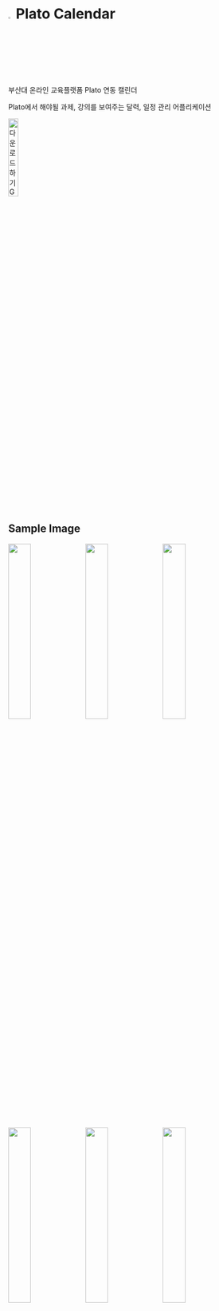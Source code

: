 # <img src = "https://user-images.githubusercontent.com/38664481/115961026-9114f000-a54f-11eb-90c0-aab964dd9202.png" width="3%">Plato Calendar
부산대 온라인 교육플랫폼 Plato 연동 캘린더

Plato에서 해야될 과제, 강의를 보여주는 달력, 일정 관리 어플리케이션



<a href='https://play.google.com/store/apps/details?id=com.seunggil.plato_calendar&pcampaignid=pcampaignidMKT-Other-global-all-co-prtnr-py-PartBadge-Mar2515-1'><img alt='다운로드하기 Google Play' src='https://play.google.com/intl/ko/badges/static/images/badges/ko_badge_web_generic.png' width="20%"/></a>
## Sample Image

<img src = "https://user-images.githubusercontent.com/38664481/115961191-434cb780-a550-11eb-8df4-02f305e05de2.png" width="30%"> <img src = "https://user-images.githubusercontent.com/38664481/115961122-fb2d9500-a54f-11eb-825c-b7a57be96fb9.png" width="30%">
<img src = "https://user-images.githubusercontent.com/38664481/115961129-07195700-a550-11eb-8ebc-62a514116755.png" width="30%">
<img src = "https://user-images.githubusercontent.com/38664481/115961146-1a2c2700-a550-11eb-8d5c-ace2351ef398.png" width="30%">
<img src = "https://user-images.githubusercontent.com/38664481/115961159-26b07f80-a550-11eb-9aa0-99f0952810f3.png" width="30%">
<img src = "https://user-images.githubusercontent.com/38664481/116162696-4ce14580-a731-11eb-9a8b-5090542be468.png" width="30%">

